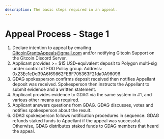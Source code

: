 ```yaml
---
description: The basic steps required in an appeal.
---
```


# Appeal Process - Stage 1

1. Declare intention to appeal by emailing GitcoinGrantsAppeals@gmail.com and/or notifying Gitcoin Support on the Gitcoin Discord Server.
2. Applicant provides >= $15 USD-equivalent deposit to Polygon multi-sig under control of FDD Policy group. Address: 0x23Ec1eDd39A6f69862FE8F705363F21da0A96096
3. GDAG spokesperson confirms deposit received then notifies Appellant deposit was received. Spokesperson then instructs the Appellant to submit evidence and a written statement.
4. Applicant provides evidence to GDAG via the same system in #1, and various other means as required.
5. Applicant answers questions from GDAG. GDAG discusses, votes and notifies spokesperson about the result.
6. GDAG spokesperson follows notification procedures in sequence. GDAG refunds staked funds to Appellant if the appeal was successful. Otherwise, GDAG distributes staked funds to GDAG members that heard the appeal.
